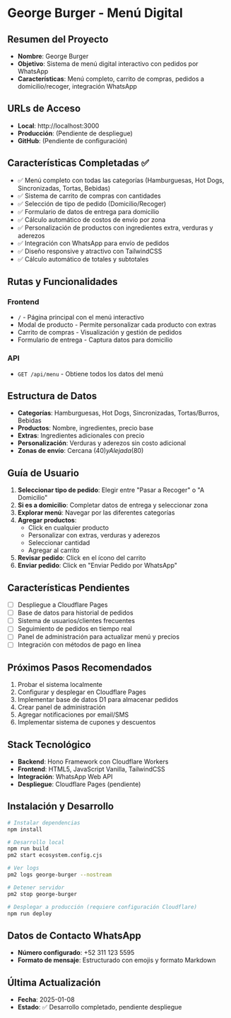# George Burger - Menú Digital

## Resumen del Proyecto
- **Nombre**: George Burger
- **Objetivo**: Sistema de menú digital interactivo con pedidos por WhatsApp
- **Características**: Menú completo, carrito de compras, pedidos a domicilio/recoger, integración WhatsApp

## URLs de Acceso
- **Local**: http://localhost:3000
- **Producción**: (Pendiente de despliegue)
- **GitHub**: (Pendiente de configuración)

## Características Completadas ✅
- ✅ Menú completo con todas las categorías (Hamburguesas, Hot Dogs, Sincronizadas, Tortas, Bebidas)
- ✅ Sistema de carrito de compras con cantidades
- ✅ Selección de tipo de pedido (Domicilio/Recoger)
- ✅ Formulario de datos de entrega para domicilio
- ✅ Cálculo automático de costos de envío por zona
- ✅ Personalización de productos con ingredientes extra, verduras y aderezos
- ✅ Integración con WhatsApp para envío de pedidos
- ✅ Diseño responsive y atractivo con TailwindCSS
- ✅ Cálculo automático de totales y subtotales

## Rutas y Funcionalidades

### Frontend
- `/` - Página principal con el menú interactivo
- Modal de producto - Permite personalizar cada producto con extras
- Carrito de compras - Visualización y gestión de pedidos
- Formulario de entrega - Captura datos para domicilio

### API
- `GET /api/menu` - Obtiene todos los datos del menú

## Estructura de Datos
- **Categorías**: Hamburguesas, Hot Dogs, Sincronizadas, Tortas/Burros, Bebidas
- **Productos**: Nombre, ingredientes, precio base
- **Extras**: Ingredientes adicionales con precio
- **Personalización**: Verduras y aderezos sin costo adicional
- **Zonas de envío**: Cercana ($40) y Alejada ($80)

## Guía de Usuario

1. **Seleccionar tipo de pedido**: Elegir entre "Pasar a Recoger" o "A Domicilio"
2. **Si es a domicilio**: Completar datos de entrega y seleccionar zona
3. **Explorar menú**: Navegar por las diferentes categorías
4. **Agregar productos**: 
   - Click en cualquier producto
   - Personalizar con extras, verduras y aderezos
   - Seleccionar cantidad
   - Agregar al carrito
5. **Revisar pedido**: Click en el ícono del carrito
6. **Enviar pedido**: Click en "Enviar Pedido por WhatsApp"

## Características Pendientes
- [ ] Despliegue a Cloudflare Pages
- [ ] Base de datos para historial de pedidos
- [ ] Sistema de usuarios/clientes frecuentes
- [ ] Seguimiento de pedidos en tiempo real
- [ ] Panel de administración para actualizar menú y precios
- [ ] Integración con métodos de pago en línea

## Próximos Pasos Recomendados
1. Probar el sistema localmente
2. Configurar y desplegar en Cloudflare Pages
3. Implementar base de datos D1 para almacenar pedidos
4. Crear panel de administración
5. Agregar notificaciones por email/SMS
6. Implementar sistema de cupones y descuentos

## Stack Tecnológico
- **Backend**: Hono Framework con Cloudflare Workers
- **Frontend**: HTML5, JavaScript Vanilla, TailwindCSS
- **Integración**: WhatsApp Web API
- **Despliegue**: Cloudflare Pages (pendiente)

## Instalación y Desarrollo

```bash
# Instalar dependencias
npm install

# Desarrollo local
npm run build
pm2 start ecosystem.config.cjs

# Ver logs
pm2 logs george-burger --nostream

# Detener servidor
pm2 stop george-burger

# Desplegar a producción (requiere configuración Cloudflare)
npm run deploy
```

## Datos de Contacto WhatsApp
- **Número configurado**: +52 311 123 5595
- **Formato de mensaje**: Estructurado con emojis y formato Markdown

## Última Actualización
- **Fecha**: 2025-01-08
- **Estado**: ✅ Desarrollo completado, pendiente despliegue
